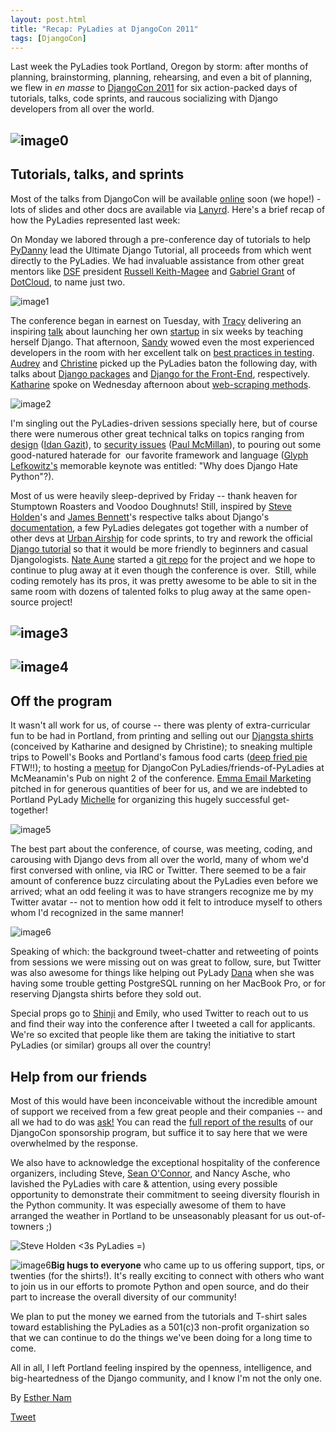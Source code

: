```yaml
---
layout: post.html
title: "Recap: PyLadies at DjangoCon 2011"
tags: [DjangoCon]
---
```


Last week the PyLadies took Portland, Oregon by storm: after months of planning, brainstorming, planning, rehearsing, and even a bit of planning, we flew in *en masse* to [DjangoCon 2011](http://djangocon.us) for six action-packed days of tutorials, talks, code sprints, and raucous socializing with Django developers from all over the world.

![image0](https://lh6.googleusercontent.com/-h4s5Gb0ovXw/Tm7Na3yM8dI/AAAAAAAAAOY/sACKQfJus30/s640/photo.jpeg)
-------------------------------------------------------------------------------------------------------------

Tutorials, talks, and sprints
-----------------------------

Most of the talks from DjangoCon will be available [online](http://blip.tv/djangocon) soon (we hope!) - lots of slides and other docs are available via [Lanyrd](http://lanyrd.com/2011/djangocon-us/). Here's a brief recap of how the PyLadies represented last week:

On Monday we labored through a pre-conference day of tutorials to help [PyDanny](https://twitter.com/pydanny) lead the Ultimate Django Tutorial, all proceeds from which went directly to the PyLadies. We had invaluable assistance from other great mentors like [DSF](https://www.djangoproject.com/foundation/) president [Russell Keith-Magee](https://twitter.com/freakboy3742) and [Gabriel Grant](https://twitter.com/#%21/gabrielmgrant) of [DotCloud](https://www.dotcloud.com/), to name just two.

![image1](https://farm7.static.flickr.com/6157/6146290822_7c1bf5c590.jpg)

The conference began in earnest on Tuesday, with [Tracy](https://twitter.com/limedaring) delivering an inspiring [talk](http://www.slideshare.net/limedaring/from-designer-to-djangoer-in-six-weeks-a-story-from-solo-founder) about launching her own [startup](http://www.weddinginvitelove.com/) in six weeks by teaching herself Django. That afternoon, [Sandy](https://twitter.com/sandymahalo) wowed even the most experienced developers in the room with her excellent talk on [best practices in testing](https://docs.google.com/a/pyladies.com/present/view?id=0AVthC0Z3iw8DZGRrdnFzeGdfN2c5bWJ6d2Y1&hl=en_US). [Audrey](https://twitter.com/audreyr) and [Christine](https://twitter.com/webdevgirl) picked up the PyLadies baton the following day, with talks about [Django packages](http://www.slideshare.net/audreyr/django-package-thunderdome-by-audrey-roy-daniel-greenfeld) and [Django for the Front-End](http://www.slideshare.net/cosecant/best-practices-for-frontend-django-developers), respectively. [Katharine](https://twitter.com/kjam) spoke on Wednesday afternoon about [web-scraping methods](http://dl.dropbox.com/u/19508576/djangocon_slides/src/scraper_talk.html).

![image2](https://dl.dropbox.com/u/39730/pyladiesblog/djangocon/6146295356_b7fe674122_b.jpg)

I'm singling out the PyLadies-driven sessions specially here, but of course there were numerous other great technical talks on topics ranging from [design](http://www.slideshare.net/idangazit/dc2011-keynote%20to%20security) ([Idan Gazit](https://twitter.com/idangazit)), to [security issues](http://djangocon.us/schedule/presentations/52/) ([Paul McMillan](https://twitter.com/#%21/paulrmcmillan)), to pouring out some good-natured haterade for  our favorite framework and language ([Glyph Lefkowitz's](https://twitter.com/glyph) memorable keynote was entitled: "Why does Django Hate Python"?).

Most of us were heavily sleep-deprived by Friday -- thank heaven for Stumptown Roasters and Voodoo Doughnuts! Still, inspired by [Steve Holden](https://twitter.com/holdenweb)'s and [James Bennett](https://twitter.com/ubernostrum)'s respective talks about Django's [documentation](http://t.co/E8VkaJM), a few PyLadies delegates got together with a number of other devs at [Urban Airship](http://urbanairship.com/) for code sprints, to try and rework the official [Django tutorial](https://code.djangoproject.com/wiki/Tutorials) so that it would be more friendly to beginners and casual Djangologists. [Nate Aune](https://twitter.com/natea) started a [git repo](https://github.com/natea/djangostarterkit) for the project and we hope to continue to plug away at it even though the conference is over.  Still, while coding remotely has its pros, it was pretty awesome to be able to sit in the same room with dozens of talented folks to plug away at the same open-source project!

![image3](https://dl.dropbox.com/u/39730/pyladiesblog/djangocon/sprints.png)
----------------------------------------------------------------------------

![image4](https://farm7.static.flickr.com/6077/6145758885_aedbef599b.jpg)
-------------------------------------------------------------------------

Off the program
---------------

It wasn't all work for us, of course -- there was plenty of extra-curricular fun to be had in Portland, from printing and selling out our [Djangsta shirts](static/blog/djangsta-shirts-on-sale-at-djangocon) (conceived by Katharine and designed by Christine); to sneaking multiple trips to Powell's Books and Portland's famous food carts ([deep fried pie](http://www.foodcartsportland.com/2009/05/22/whiffies-pie-cart/) FTW!!); to hosting a [meetup](static/blog/pyladies-meetup-at-djangocon) for DjangoCon PyLadies/friends-of-PyLadies at McMeanamin's Pub on night 2 of the conference. [Emma Email Marketing](http://myemma.com) pitched in for generous quantities of beer for us, and we are indebted to Portland PyLady [Michelle](https://twitter.com/pythonchelle) for organizing this hugely successful get-together!

![image5](https://dl.dropbox.com/u/39730/pyladiesblog/djangocon/6145750461_21968427fa_b.jpg)

The best part about the conference, of course, was meeting, coding, and carousing with Django devs from all over the world, many of whom we'd first conversed with online, via IRC or Twitter. There seemed to be a fair amount of conference buzz circulating about the PyLadies even before we arrived; what an odd feeling it was to have strangers recognize me by my Twitter avatar -- not to mention how odd it felt to introduce myself to others whom I'd recognized in the same manner!

![image6](https://dl.dropbox.com/u/39730/pyladiesblog/djangocon/jeffreco.png)

Speaking of which: the background tweet-chatter and retweeting of points from sessions we were missing out on was great to follow, sure, but Twitter was also awesome for things like helping out PyLady [Dana](https://twitter.com/geography76) when she was having some trouble getting PostgreSQL running on her MacBook Pro, or for reserving Djangsta shirts before they sold out.

Special props go to [Shinji](https://twitter.com/shinjikim) and Emily, who used Twitter to reach out to us and find their way into the conference after I tweeted a call for applicants. We're so excited that people like them are taking the initiative to start PyLadies (or similar) groups all over the country!

Help from our friends
---------------------

Most of this would have been inconceivable without the incredible amount of support we received from a few great people and their companies -- and all we had to do was [ask!](http://pyladies.com/blog/call-for-sponsorship/) You can read the [full report of the results](static/blog/djangocon-sponsorship-program-results) of our DjangoCon sponsorship program, but suffice it to say here that we were overwhelmed by the response.

We also have to acknowledge the exceptional hospitality of the conference organizers, including Steve, [Sean O'Connor](https://twitter.com/theseanoc), and Nancy Asche, who lavished the PyLadies with care & attention, using every possible opportunity to demonstrate their commitment to seeing diversity flourish in the Python community. It was especially awesome of them to have arranged the weather in Portland to be unseasonably pleasant for us out-of-towners ;)

![Steve Holden \<3s PyLadies =)](https://dl.dropbox.com/u/39730/pyladiesblog/djangocon/oreilly.png)

![image6](https://lh6.googleusercontent.com/-1AMWGPX0vfg/Tm1fk3mFUeI/AAAAAAAAAOM/RLM6GgKE0NE/s400/IMG_1865.JPG)**Big hugs to everyone** who came up to us offering support, tips, or twenties (for the shirts!). It's really exciting to connect with others who want to join us in our efforts to promote Python and open source, and do their part to increase the overall diversity of our community!

We plan to put the money we earned from the tutorials and T-shirt sales toward establishing the PyLadies as a 501(c)3 non-profit organization so that we can continue to do the things we've been doing for a long time to come.

All in all, I left Portland feeling inspired by the openness, intelligence, and big-heartedness of the Django community, and I know I'm not the only one.

By [Esther Nam](https://twitter.com/estherbester "Estherbester | Twitter")

[Tweet](https://twitter.com/share)